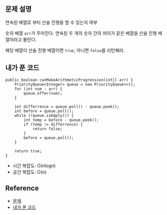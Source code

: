 ## 문제 설명
연속된 배열로 부터 산술 진행을 할 수 있는지 여부

숫자 배열 ```arr```가 주어진다. 연속된 두 개의 숫자 간의 차이가 같은 배열을 산술 진행 배열이라고 불린다.

해당 배열이 산술 진행 배열이면 ```true```, 아니면 ```false```를 리턴해라.

## 내가 푼 코드
```
public boolean canMakeArithmeticProgression(int[] arr) {
    PriorityQueue<Integer> queue = new PriorityQueue<>();
    for (int num : arr) {
        queue.offer(num);
    }
    
    int differrence = queue.poll() - queue.peek();
    int before = queue.poll();
    while (!queue.isEmpty()) {
        int temp = before - queue.peek();
        if (temp != differrence) {
            return false;
        }
        before = queue.poll();
    }
    
    return true;
}
```
* 시간 복잡도: O(nlogn)
* 공간 복잡도: O(n)

## Reference
* [문제](https://leetcode.com/problems/can-make-arithmetic-progression-from-sequence/)
* [내가 푼 코드](https://github.com/smpark1020/leetcode-practice/blob/master/src/leetcode/sort/Q1502.java)